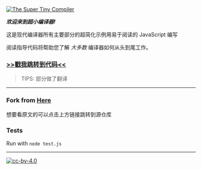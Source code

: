 [![The Super Tiny Compiler](https://cloud.githubusercontent.com/assets/952783/21579290/5755288a-cf75-11e6-90e0-029529a44a38.png)](the-super-tiny-compiler.js)

***欢迎来到超小编译器!***

这是现代编译器所有主要部分的超简化示例用易于阅读的 JavaScript 编写

阅读指导代码将帮助您了解 *大多数* 编译器如何从头到尾工作。

### [>>戳我跳转到代码<<](the-super-tiny-compiler.js)
> TIPS: 部分做了翻译

---

### Fork from [Here](https://github.com/jamiebuilds/the-super-tiny-compiler)
想要看原文的可以点击上方链接跳转到源仓库
### Tests

Run with `node test.js`

---

[![cc-by-4.0](https://licensebuttons.net/l/by/4.0/80x15.png)](http://creativecommons.org/licenses/by/4.0/)
